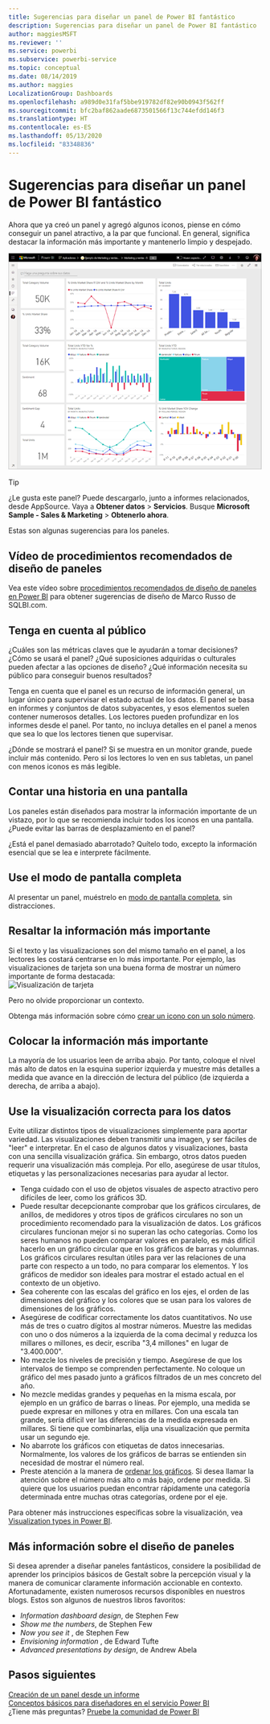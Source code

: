 ```yaml
---
title: Sugerencias para diseñar un panel de Power BI fantástico
description: Sugerencias para diseñar un panel de Power BI fantástico
author: maggiesMSFT
ms.reviewer: ''
ms.service: powerbi
ms.subservice: powerbi-service
ms.topic: conceptual
ms.date: 08/14/2019
ms.author: maggies
LocalizationGroup: Dashboards
ms.openlocfilehash: a989d0e31faf5bbe919782df82e90b0943f562ff
ms.sourcegitcommit: bfc2baf862aade6873501566f13c744efdd146f3
ms.translationtype: HT
ms.contentlocale: es-ES
ms.lasthandoff: 05/13/2020
ms.locfileid: "83348836"
---
```

# <a name="tips-for-designing-a-great-power-bi-dashboard"></a>Sugerencias para diseñar un panel de Power BI fantástico
Ahora que ya creó un panel y agregó algunos iconos, piense en cómo conseguir un panel atractivo, a la par que funcional. En general, significa destacar la información más importante y mantenerlo limpio y despejado.

![Panel de ejemplo de marketing y ventas](media/service-dashboards-design-tips/power-bi-marketing-sample-dashboard.png)

> [!TIP]
> ¿Le gusta este panel? Puede descargarlo, junto a informes relacionados, desde AppSource. Vaya a **Obtener datos** > **Servicios**. Busque **Microsoft Sample - Sales & Marketing** > **Obtenerlo ahora**.

Estas son algunas sugerencias para los paneles.

## <a name="dashboard-design-best-practices-video"></a>Vídeo de procedimientos recomendados de diseño de paneles

Vea este vídeo sobre [procedimientos recomendados de diseño de paneles en Power BI](https://www.youtube.com/watch?v=-tdkUYrzrio) para obtener sugerencias de diseño de Marco Russo de SQLBI.com.

## <a name="consider-your-audience"></a>Tenga en cuenta al público
¿Cuáles son las métricas claves que le ayudarán a tomar decisiones? ¿Cómo se usará el panel? ¿Qué suposiciones adquiridas o culturales pueden afectar a las opciones de diseño? ¿Qué información necesita su público para conseguir buenos resultados?

Tenga en cuenta que el panel es un recurso de información general, un lugar único para supervisar el estado actual de los datos. El panel se basa en informes y conjuntos de datos subyacentes, y esos elementos suelen contener numerosos detalles. Los lectores pueden profundizar en los informes desde el panel. Por tanto, no incluya detalles en el panel a menos que sea lo que los lectores tienen que supervisar.

¿Dónde se mostrará el panel? Si se muestra en un monitor grande, puede incluir más contenido. Pero si los lectores lo ven en sus tabletas, un panel con menos iconos es más legible.

## <a name="tell-a-story-on-one-screen"></a>Contar una historia en una pantalla
Los paneles están diseñados para mostrar la información importante de un vistazo, por lo que se recomienda incluir todos los iconos en una pantalla. ¿Puede evitar las barras de desplazamiento en el panel?

¿Está el panel demasiado abarrotado?  Quítelo todo, excepto la información esencial que se lea e interprete fácilmente.

## <a name="make-use-of-full-screen-mode"></a>Use el modo de pantalla completa
Al presentar un panel, muéstrelo en [modo de pantalla completa](../consumer/end-user-focus.md), sin distracciones.

## <a name="accent-the-most-important-information"></a>Resaltar la información más importante
Si el texto y las visualizaciones son del mismo tamaño en el panel, a los lectores les costará centrarse en lo más importante. Por ejemplo, las visualizaciones de tarjeta son una buena forma de mostrar un número importante de forma destacada:  
![Visualización de tarjeta](media/service-dashboards-design-tips/pbi_card.png)

Pero no olvide proporcionar un contexto.  

Obtenga más información sobre cómo [crear un icono con un solo número](../visuals/power-bi-visualization-card.md).

## <a name="place-the-most-important-information"></a>Colocar la información más importante
La mayoría de los usuarios leen de arriba abajo. Por tanto, coloque el nivel más alto de datos en la esquina superior izquierda y muestre más detalles a medida que avance en la dirección de lectura del público (de izquierda a derecha, de arriba a abajo).

## <a name="use-the-right-visualization-for-the-data"></a>Use la visualización correcta para los datos
Evite utilizar distintos tipos de visualizaciones simplemente para aportar variedad.  Las visualizaciones deben transmitir una imagen, y ser fáciles de "leer" e interpretar.  En el caso de algunos datos y visualizaciones, basta con una sencilla visualización gráfica. Sin embargo, otros datos pueden requerir una visualización más compleja. Por ello, asegúrese de usar títulos, etiquetas y las personalizaciones necesarias para ayudar al lector.  

* Tenga cuidado con el uso de objetos visuales de aspecto atractivo pero difíciles de leer, como los gráficos 3D. 
* Puede resultar decepcionante comprobar que los gráficos circulares, de anillos, de medidores y otros tipos de gráficos circulares no son un procedimiento recomendado para la visualización de datos. Los gráficos circulares funcionan mejor si no superan las ocho categorías. Como los seres humanos no pueden comparar valores en paralelo, es más difícil hacerlo en un gráfico circular que en los gráficos de barras y columnas. Los gráficos circulares resultan útiles para ver las relaciones de una parte con respecto a un todo, no para comparar los elementos. Y los gráficos de medidor son ideales para mostrar el estado actual en el contexto de un objetivo.
* Sea coherente con las escalas del gráfico en los ejes, el orden de las dimensiones del gráfico y los colores que se usan para los valores de dimensiones de los gráficos.
* Asegúrese de codificar correctamente los datos cuantitativos. No use más de tres o cuatro dígitos al mostrar números. Muestre las medidas con uno o dos números a la izquierda de la coma decimal y reduzca los millares o millones, es decir, escriba "3,4 millones" en lugar de "3.400.000".
* No mezcle los niveles de precisión y tiempo. Asegúrese de que los intervalos de tiempo se comprenden perfectamente. No coloque un gráfico del mes pasado junto a gráficos filtrados de un mes concreto del año.
* No mezcle medidas grandes y pequeñas en la misma escala, por ejemplo en un gráfico de barras o líneas. Por ejemplo, una medida se puede expresar en millones y otra en millares. Con una escala tan grande, sería difícil ver las diferencias de la medida expresada en millares. Si tiene que combinarlas, elija una visualización que permita usar un segundo eje.
* No abarrote los gráficos con etiquetas de datos innecesarias. Normalmente, los valores de los gráficos de barras se entienden sin necesidad de mostrar el número real.
* Preste atención a la manera de [ordenar los gráficos](../consumer/end-user-change-sort.md). Si desea llamar la atención sobre el número más alto o más bajo, ordene por medida. Si quiere que los usuarios puedan encontrar rápidamente una categoría determinada entre muchas otras categorías, ordene por el eje.  

Para obtener más instrucciones específicas sobre la visualización, vea [Visualization types in Power BI](../visuals/power-bi-visualization-types-for-reports-and-q-and-a.md).  

## <a name="learn-more-about-dashboard-design"></a>Más información sobre el diseño de paneles
Si desea aprender a diseñar paneles fantásticos, considere la posibilidad de aprender los principios básicos de Gestalt sobre la percepción visual y la manera de comunicar claramente información accionable en contexto. Afortunadamente, existen numerosos recursos disponibles en nuestros blogs. Estos son algunos de nuestros libros favoritos:

* *Information dashboard design*, de Stephen Few  
* *Show me the numbers*, de Stephen Few  
* *Now you see it* , de Stephen Few  
* *Envisioning information* , de Edward Tufte  
* *Advanced presentations by design*, de Andrew Abela   

## <a name="next-steps"></a>Pasos siguientes
[Creación de un panel desde un informe](service-dashboard-create.md)  
[Conceptos básicos para diseñadores en el servicio Power BI](../fundamentals/service-basic-concepts.md)  
¿Tiene más preguntas? [Pruebe la comunidad de Power BI](https://community.powerbi.com/)
